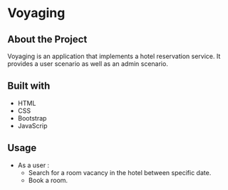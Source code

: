 # Voyaging

## About the Project

Voyaging is an application that implements a hotel reservation service. It provides a user scenario as well as an admin scenario.

## Built with

- HTML
- CSS
- Bootstrap
- JavaScrip

## Usage

- As a user :
    - Search for a room vacancy in the hotel between specific date.
    - Book a room.


